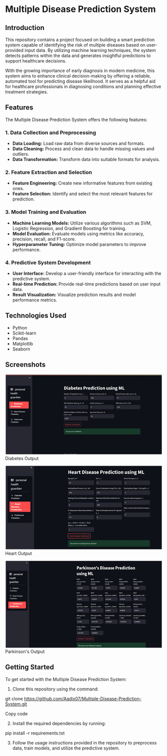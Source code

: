 # Multiple Disease Prediction System

## Introduction

This repository contains a project focused on building a smart prediction system capable of identifying the risk of multiple diseases based on user-provided input data. By utilizing machine learning techniques, the system detects patterns within the data and generates insightful predictions to support healthcare decisions.

With the growing importance of early diagnosis in modern medicine, this system aims to enhance clinical decision-making by offering a reliable, automated tool for predicting disease likelihood. It serves as a helpful aid for healthcare professionals in diagnosing conditions and planning effective treatment strategies.

## Features

The Multiple Disease Prediction System offers the following features:

### 1. Data Collection and Preprocessing

- **Data Loading:** Load raw data from diverse sources and formats.
- **Data Cleaning:** Process and clean data to handle missing values and outliers.
- **Data Transformation:** Transform data into suitable formats for analysis.

### 2. Feature Extraction and Selection

- **Feature Engineering:** Create new informative features from existing ones.
- **Feature Selection:** Identify and select the most relevant features for prediction.

### 3. Model Training and Evaluation

- **Machine Learning Models:** Utilize various algorithms such as SVM, Logistic Regression, and Gradient Boosting for training.
- **Model Evaluation:** Evaluate models using metrics like accuracy, precision, recall, and F1-score.
- **Hyperparameter Tuning:** Optimize model parameters to improve performance.

### 4. Predictive System Development

- **User Interface:** Develop a user-friendly interface for interacting with the predictive system.
- **Real-time Prediction:** Provide real-time predictions based on user input data.
- **Result Visualization:** Visualize prediction results and model performance metrics.

## Technologies Used

- Python
- Scikit-learn
- Pandas
- Matplotlib
- Seaborn

## Screenshots

![Screenshot 1](Screenshot/Diabetes.jpg)
Diabetes Output

![Screenshot 2](Screenshot/Heart.jpg)
Heart Output

![Screenshot 2](Screenshot/Parkinsons.jpg)
Parkinson's Output

## Getting Started

To get started with the Multiple Disease Prediction System:

1. Clone this repository using the command:

git clone https://github.com/Aadix07/Multiple-Disease-Prediction-System.git


Copy code

2. Install the required dependencies by running:

pip install -r requirements.txt

3. Follow the usage instructions provided in the repository to preprocess data, train models, and utilize the predictive system.

